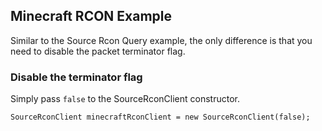 ## Minecraft RCON Example

Similar to the Source Rcon Query example, the only difference is that you need to disable the packet terminator flag. 

### Disable the terminator flag

Simply pass `false` to the SourceRconClient constructor.

~~~
SourceRconClient minecraftRconClient = new SourceRconClient(false);
~~~


